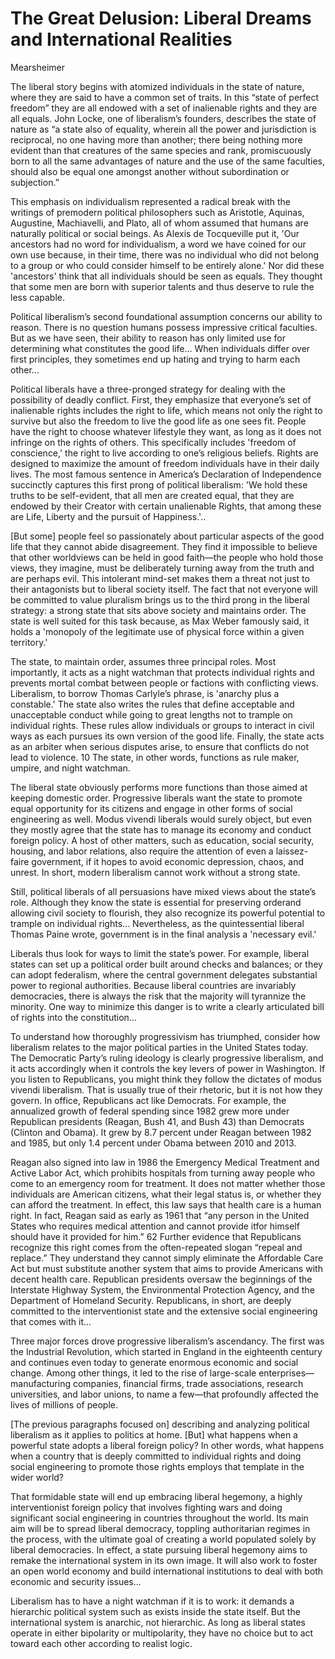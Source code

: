 # The Great Delusion: Liberal Dreams and International Realities

Mearsheimer

The liberal story begins with atomized individuals in the state of
nature, where they are said to have a common set of traits. In this
“state of perfect freedom” they are all endowed with a set of
inalienable rights and they are all equals. John Locke, one of
liberalism’s founders, describes the state of nature as “a state also
of equality, wherein all the power and jurisdiction is reciprocal, no
one having more than another; there being nothing more evident than
that creatures of the same species and rank, promiscuously born to all
the same advantages of nature and the use of the same faculties,
should also be equal one amongst another without subordination or
subjection.”

This emphasis on individualism represented a radical break with the
writings of premodern political philosophers such as Aristotle,
Aquinas, Augustine, Machiavelli, and Plato, all of whom assumed that
humans are naturally political or social beings. As Alexis de
Tocqueville put it, 'Our ancestors had no word for individualism, a
word we have coined for our own use because, in their time, there was
no individual who did not belong to a group or who could consider
himself to be entirely alone.' Nor did these 'ancestors' think that
all individuals should be seen as equals. They thought that some men
are born with superior talents and thus deserve to rule the less
capable.

Political liberalism’s second foundational assumption concerns our
ability to reason. There is no question humans possess impressive
critical faculties. But as we have seen, their ability to reason has
only limited use for determining what constitutes the good
life... When individuals differ over first principles, they sometimes
end up hating and trying to harm each other...

Political liberals have a three-pronged strategy for dealing with the
possibility of deadly conflict. First, they emphasize that everyone’s
set of inalienable rights includes the right to life, which means not
only the right to survive but also the freedom to live the good life
as one sees fit. People have the right to choose whatever lifestyle
they want, as long as it does not infringe on the rights of
others. This specifically includes 'freedom of conscience,' the right
to live according to one’s religious beliefs. Rights are designed to
maximize the amount of freedom individuals have in their daily
lives. The most famous sentence in America’s Declaration of
Independence succinctly captures this first prong of political
liberalism: 'We hold these truths to be self-evident, that all men are
created equal, that they are endowed by their Creator with certain
unalienable Rights, that among these are Life, Liberty and the pursuit
of Happiness.'..

[But some] people feel so passionately about particular aspects of the
good life that they cannot abide disagreement.  They find it
impossible to believe that other worldviews can be held in good
faith—the people who hold those views, they imagine, must be
deliberately turning away from the truth and are perhaps evil. This
intolerant mind-set makes them a threat not just to their antagonists
but to liberal society itself.  The fact that not everyone will be
committed to value pluralism brings us to the third prong in the
liberal strategy: a strong state that sits above society and maintains
order. The state is well suited for this task because, as Max Weber
famously said, it holds a 'monopoly of the legitimate use of physical
force within a given territory.'

The state, to maintain order, assumes three principal roles. Most
importantly, it acts as a night watchman that protects individual
rights and prevents mortal combat between people or factions with
conflicting views.  Liberalism, to borrow Thomas Carlyle’s phrase, is
'anarchy plus a constable.' The state also writes the rules that
define acceptable and unacceptable conduct while going to great
lengths not to trample on individual rights. These rules allow
individuals or groups to interact in civil ways as each pursues its
own version of the good life. Finally, the state acts as an arbiter
when serious disputes arise, to ensure that conflicts do not lead to
violence. 10 The state, in other words, functions as rule maker,
umpire, and night watchman.

The liberal state obviously performs more functions than those aimed
at keeping domestic order. Progressive liberals want the state to
promote equal opportunity for its citizens and engage in other forms
of social engineering as well. Modus vivendi liberals would surely
object, but even they mostly agree that the state has to manage its
economy and conduct foreign policy.  A host of other matters, such as
education, social security, housing, and labor relations, also require
the attention of even a laissez-faire government, if it hopes to avoid
economic depression, chaos, and unrest. In short, modern liberalism
cannot work without a strong state.

Still, political liberals of all persuasions have mixed views about
the state’s role. Although they know the state is essential for
preserving orderand allowing civil society to flourish, they also
recognize its powerful potential to trample on individual rights...
Nevertheless, as the quintessential liberal Thomas Paine wrote,
government is in the final analysis a 'necessary evil.'

Liberals thus look for ways to limit the state’s power. For example,
liberal states can set up a political order built around checks and
balances; or they can adopt federalism, where the central government
delegates substantial power to regional authorities. Because liberal
countries are invariably democracies, there is always the risk that
the majority will tyrannize the minority. One way to minimize this
danger is to write a clearly articulated bill of rights into the
constitution...

To understand how thoroughly progressivism has triumphed, consider how
liberalism relates to the major political parties in the United States
today. The Democratic Party’s ruling ideology is clearly progressive
liberalism, and it acts accordingly when it controls the key levers of
power in Washington. If you listen to Republicans, you might think
they follow the dictates of modus vivendi liberalism. That is usually
true of their rhetoric, but it is not how they govern. In office,
Republicans act like Democrats. For example, the annualized growth of
federal spending since 1982 grew more under Republican presidents
(Reagan, Bush 41, and Bush 43) than Democrats (Clinton and Obama). It
grew by 8.7 percent under Reagan between 1982 and 1985, but only 1.4
percent under Obama between 2010 and 2013.

Reagan also signed into law in 1986 the Emergency Medical Treatment
and Active Labor Act, which prohibits hospitals from turning away
people who come to an emergency room for treatment. It does not matter
whether those individuals are American citizens, what their legal
status is, or whether they can afford the treatment. In effect, this
law says that health care is a human right. In fact, Reagan said as
early as 1961 that “any person in the United States who requires
medical attention and cannot provide itfor himself should have it
provided for him.” 62 Further evidence that Republicans recognize this
right comes from the often-repeated slogan “repeal and replace.” They
understand they cannot simply eliminate the Affordable Care Act but
must substitute another system that aims to provide Americans with
decent health care. Republican presidents oversaw the beginnings of
the Interstate Highway System, the Environmental Protection Agency,
and the Department of Homeland Security. Republicans, in short, are
deeply committed to the interventionist state and the extensive social
engineering that comes with it...

Three major forces drove progressive liberalism’s ascendancy. The
first was the Industrial Revolution, which started in England in the
eighteenth century and continues even today to generate enormous
economic and social change. Among other things, it led to the rise of
large-scale enterprises—manufacturing companies, financial firms,
trade associations, research universities, and labor unions, to name a
few—that profoundly affected the lives of millions of people.

[The previous paragraphs focused on] describing and analyzing
political liberalism as it applies to politics at home. [But] what
happens when a powerful state adopts a liberal foreign policy? In
other words, what happens when a country that is deeply committed to
individual rights and doing social engineering to promote those rights
employs that template in the wider world?

That formidable state will end up embracing liberal hegemony, a highly
interventionist foreign policy that involves fighting wars and doing
significant social engineering in countries throughout the world. Its main
aim will be to spread liberal democracy, toppling authoritarian regimes in
the process, with the ultimate goal of creating a world populated solely by
liberal democracies. In effect, a state pursuing liberal hegemony aims to
remake the international system in its own image. It will also work to foster
an open world economy and build international institutions to deal with
both economic and security issues...

Liberalism has to have a night watchman if it is to work: it demands a
hierarchic political system such as exists inside the state
itself. But the international system is anarchic, not hierarchic. As
long as liberal states operate in either bipolarity or multipolarity,
they have no choice but to act toward each other according to realist
logic.
